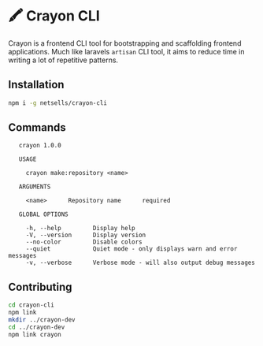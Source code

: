 # 🖍 Crayon CLI

Crayon is a frontend CLI tool for bootstrapping and scaffolding frontend applications. Much like laravels `artisan` CLI tool, it aims to reduce time in writing a lot of repetitive patterns.

## Installation

```bash
npm i -g netsells/crayon-cli
```

## Commands

```
   crayon 1.0.0 

   USAGE

     crayon make:repository <name>

   ARGUMENTS

     <name>      Repository name      required      

   GLOBAL OPTIONS

     -h, --help         Display help                                      
     -V, --version      Display version                                   
     --no-color         Disable colors                                    
     --quiet            Quiet mode - only displays warn and error messages
     -v, --verbose      Verbose mode - will also output debug messages    

```

## Contributing

```bash
cd crayon-cli
npm link
mkdir ../crayon-dev
cd ../crayon-dev
npm link crayon
```
